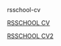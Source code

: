 rsschool-cv

[RSSCHOOL CV](https://GITHUB-USERNAME.github.io/rsschool-cv/cv) 

[RSSCHOOL CV2](https://katerina-maker.github.io/rsschool-cv/)
